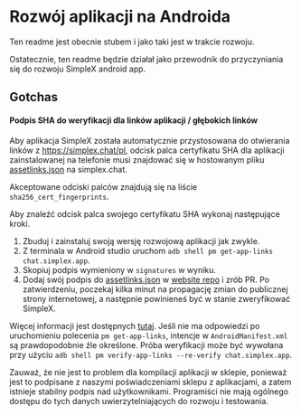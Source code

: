 # Rozwój aplikacji na Androida

Ten readme jest obecnie stubem i jako taki jest w trakcie rozwoju.

Ostatecznie, ten readme będzie działał jako przewodnik do przyczyniania się do rozwoju SimpleX android app.


## Gotchas

#### Podpis SHA do weryfikacji dla linków aplikacji / głębokich linków

Aby aplikacja SimpleX została automatycznie przystosowana do otwierania linków z https://simplex.chat/pl, odcisk palca certyfikatu SHA dla aplikacji zainstalowanej na telefonie musi znajdować się w hostowanym pliku [assetlinks.json](https://simplex.chat/.well-known/assetlinks.json) na simplex.chat.

Akceptowane odciski palców znajdują się na liście `sha256_cert_fingerprints`.

Aby znaleźć odcisk palca swojego certyfikatu SHA wykonaj następujące kroki.

1. Zbuduj i zainstaluj swoją wersję rozwojową aplikacji jak zwykle.
2. Z terminala w Android studio uruchom `adb shell pm get-app-links chat.simplex.app`.
3. Skopiuj podpis wymieniony w `signatures` w wyniku.
4. Dodaj swój podpis do [assetlinks.json](https://github.com/simplex-chat/website/blob/master/.well-known/assetlinks.json) w [website repo](https://github.com/simplex-chat/website) i zrób PR. Po zatwierdzeniu, poczekaj kilka minut na propagację zmian do publicznej strony internetowej, a następnie powinieneś być w stanie zweryfikować SimpleX.

Więcej informacji jest dostępnych [tutaj](https://developer.android.com/training/app-links/verify-site-associations#manual-verification). Jeśli nie ma odpowiedzi po uruchomieniu polecenia `pm get-app-links`, intencje w `AndroidManifest.xml` są prawdopodobnie źle określone. Próba weryfikacji może być wywołana przy użyciu `adb shell pm verify-app-links --re-verify chat.simplex.app`.

Zauważ, że nie jest to problem dla kompilacji aplikacji w sklepie, ponieważ jest to podpisane z naszymi poświadczeniami sklepu z aplikacjami, a zatem istnieje stabilny podpis nad użytkownikami. Programiści nie mają ogólnego dostępu do tych danych uwierzytelniających do rozwoju i testowania.
